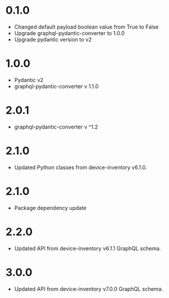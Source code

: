 # 0.1.0
- Changed default payload boolean value from True to False
- Upgrade graphql-pydantic-converter to 1.0.0
- Upgrade pydantic version to v2

# 1.0.0
- Pydantic v2
- graphql-pydantic-converter v 1.1.0

# 2.0.1
- graphql-pydantic-converter v ^1.2

# 2.1.0
- Updated Python classes from device-inventory v6.1.0.

# 2.1.0
- Package dependency update

# 2.2.0
- Updated API from device-inventory v6.1.1 GraphQL schema.

# 3.0.0
- Updated API from device-inventory v7.0.0 GraphQL schema.
